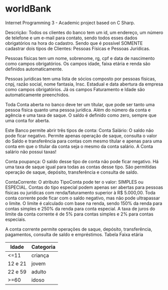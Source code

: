 # worldBank
Internet Programming 3 - Academic project based on C Sharp.

Descrição:
Todos os clientes do banco tem um id, um endereço, um número de telefone e um e-mail para contato, sendo todos esses dados obrigatórios na hora do cadastro. Sendo que é possível SOMENTE cadastrar dois tipos de Clientes: Pessoas Físicas e Pessoas Jurídicas.
 
Pessoas físicas tem um nome, sobrenome, rg, cpf e data de nascimento como campos obrigatórios. Os campos idade, faixa etária e renda são definidos automaticamente.


Pessoas jurídicas tem uma lista de sócios composto por pessoas físicas, cnpj, razão social, nome fantasia, Insc. Estadual e data abertura da empresa como campos obrigatórios. Já os campos Faturamento e Idade são automaticamente preenchidos.
 
Toda Conta aberta no banco deve ter um títular, que pode ser tanto uma pessoa física quanto uma pessoa jurídica. Além do número da conta e agência e uma taxa de saque. O saldo é definido como zero, sempre que uma conta for aberta. 
 
Este Banco permite abrir três tipos de conta:
Conta Salário: O saldo não pode ficar negativo. Permite apenas operação de saque, consulta o valor do Saldo e transferência para contas com mesmo títular e apenas para uma conta em que o titular da conta seja o mesmo da conta salário. A Conta salário não possui taxas!
 
Conta poupança: O saldo desse tipo de conta não pode ficar negativo. Há uma taxa de saque igual para todas as contas desse tipo. São permitidas operação de saque, depósito, transferência e consulta de saldo.


ContaCorrente: O atributo TipoConta pode ter o valor: SIMPLES ou ESPECIAL. Contas do tipo especial podem apenas ser abertas para pessoas físicas ou jurídicas com renda/faturamento superior à R$ 5.000,00. Toda conta corrente pode ficar com o saldo negativo, mas não pode ultrapassar o limite. O limite é calculado com base na renda, sendo 150% da renda para contas simples e 250% da renda para conta especial. A taxa de juros do limite da conta corrente é de 5% para contas simples e 2% para contas especiais.


A conta corrente permite operações de saque, depósito, transferência, pagamentos, consulta de saldo e empréstimos. 
Tabela Faixa etária

| Idade    | Categoria  |
|--------- |----------- |
| <=11     | criança    |
| 12 e 21  | jovem      |
| 22 e 59  | adulto     |
| >=60     | idoso      |

